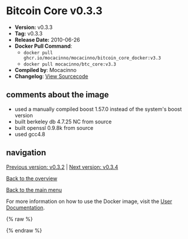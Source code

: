 # Bitcoin Core v0.3.3

- **Version:** v0.3.3
- **Tag:** v0.3.3
- **Release Date:** 2010-06-26
- **Docker Pull Command**:
  - `docker pull ghcr.io/mocacinno/mocacinno/bitcoin_core_docker:v3.3`
  - `docker pull mocacinno/btc_core:v3.3`
- **Compiled by**: Mocacinno
- **Changelog**: [View Sourcecode](https://github.com/bitcoin/bitcoin/tree/v0.3.3)

## comments about the image

- used a manually compiled boost 1.57.0 instead of the system's boost version
- built berkeley db 4.7.25 NC from source
- built openssl 0.9.8k from source
- used gcc4.8

## navigation

[Previous version: v0.3.2](./v3.2.md) | [Next version: v0.3.4](./v3.4.md)

[Back to the overview](./Readme.md)

[Back to the main menu](../Readme.md)

For more information on how to use the Docker image, visit the [User Documentation](../userdocs/Readme.md).

<!-- Google tag (gtag.js) -->
{% raw %}
<script async src="https://www.googletagmanager.com/gtag/js?id=G-BPC6NC6FF9"></script>
<script>
  window.dataLayer = window.dataLayer || [];
  function gtag(){dataLayer.push(arguments);}
  gtag('js', new Date());
  gtag('config', 'G-BPC6NC6FF9');
</script>
{% endraw %}

